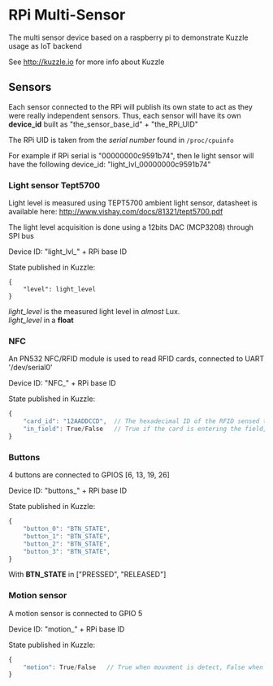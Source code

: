 # RPi Multi-Sensor

The multi sensor device based on a raspberry pi to demonstrate Kuzzle usage as IoT backend

See http://kuzzle.io for more info about Kuzzle

## Sensors

Each sensor connected to the RPi will publish its own state to act as they were really independent sensors.
Thus, each sensor will have its own **device_id** built as "the_sensor_base_id" + "the_RPi_UID"

The RPi UID is taken from the *serial number* found in `/proc/cpuinfo`

For example if RPi serial is "00000000c9591b74", then le light sensor will have the following device_id: "light_lvl_00000000c9591b74"

### Light sensor Tept5700

Light level is measured using TEPT5700 ambient light sensor, datasheet is available here: http://www.vishay.com/docs/81321/tept5700.pdf

The light level acquisition is done using a 12bits DAC (MCP3208) through SPI bus

Device ID: "light_lvl_" + RPi base ID 

State published in Kuzzle:
``` 
{ 
    "level": light_level
}
```
*light_level* is the measured light level in *almost* Lux.  
*light_level* in a **float**

### NFC

An PN532 NFC/RFID module is used to read RFID cards, connected to UART '/dev/serial0'

Device ID: "NFC_" + RPi base ID 

State published in Kuzzle:
```javascript 
{
    "card_id": "12AADDCCD",  // The hexadecimal ID of the RFID sensed tag/card 
    "in_field": True/False   // True if the card is entering the field, False if leaving
}
```

### Buttons

4 buttons are connected to GPIOS [6, 13, 19, 26]

Device ID: "buttons_" + RPi base ID 

State published in Kuzzle:
```javascript 
{
    "button_0": "BTN_STATE",
    "button_1": "BTN_STATE",
    "button_2": "BTN_STATE",
    "button_3": "BTN_STATE",
}
```
With **BTN_STATE** in ["PRESSED", "RELEASED"]

### Motion sensor

A motion sensor is connected to GPIO 5

Device ID: "motion_" + RPi base ID 

State published in Kuzzle:
```javascript 
{
    "motion": True/False   // True when mouvment is detect, False when no more
}
```
